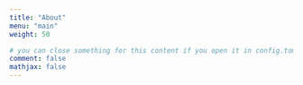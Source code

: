 ```yaml
---
title: "About"
menu: "main"
weight: 50

# you can close something for this content if you open it in config.toml.
comment: false
mathjax: false
---
```

